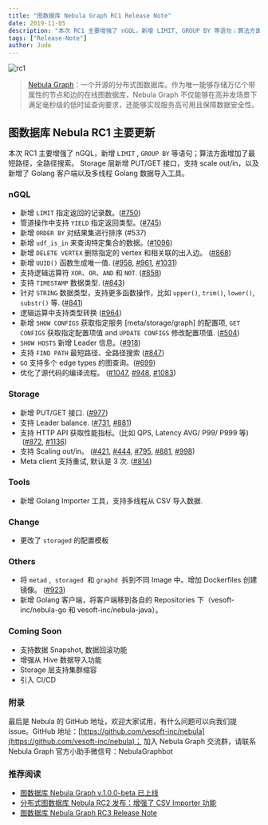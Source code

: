```yaml
---
title: "图数据库 Nebula Graph RC1 Release Note"
date: 2019-11-05
description: "本次 RC1 主要增强了 nGQL，新增 LIMIT, GROUP BY 等语句；算法方面增加了最短路径，全路径搜索…"
tags: ["Release-Note"]
author: Jude
---
```


![rc1](https://www-cdn.nebula-graph.com.cn/nebula-blog/RC101.png)

> [Nebula Graph](https://github.com/vesoft-inc/nebula)：一个开源的分布式图数据库。作为唯一能够存储万亿个带属性的节点和边的在线图数据库，Nebula Graph 不仅能够在高并发场景下满足毫秒级的低时延查询要求，还能够实现服务高可用且保障数据安全性。

## 图数据库 Nebula RC1 主要更新

本次 RC1 主要增强了 nGQL，新增 `LIMIT` , `GROUP BY` 等语句；算法方面增加了最短路径，全路径搜索。 Storage 层新增 PUT/GET 接口，支持 scale out/in，以及新增了 Golang 客户端以及多线程 Golang 数据导入工具。

### nGQL

- 新增 `LIMIT` 指定返回的记录数。([#750](https://github.com/vesoft-inc/nebula/pull/750))
- 管道操作中支持 `YIELD` 指定返回类型。([#745](https://github.com/vesoft-inc/nebula/pull/745))
- 新增 `ORDER BY` 对结果集进行排序 (#537)
- 新增 `udf_is_in` 来查询特定集合的数据。([#1096](https://github.com/vesoft-inc/nebula/pull/1096))
- 新增 `DELETE VERTEX` 删除指定的 vertex 和相关联的出入边。 ([#868](https://github.com/vesoft-inc/nebula/pull/868))
- 新增 `UUID()` 函数生成唯一值. ([#958](https://github.com/vesoft-inc/nebula/pull/958), [#961](https://github.com/vesoft-inc/nebula/pull/961), [#1031](https://github.com/vesoft-inc/nebula/pull/1031))
- 支持逻辑运算符 `XOR`、`OR`、`AND` 和 `NOT`. ([#858](https://github.com/vesoft-inc/nebula/pull/858))
- 支持 `TIMESTAMP` 数据类型. ([#843](https://github.com/vesoft-inc/nebula/pull/843))
- 针对 `STRING` 数据类型，支持更多函数操作，比如 `upper()`, `trim()`, `lower()`, `substr()` 等. ([#841](https://github.com/vesoft-inc/nebula/pull/841))
- 逻辑运算中支持类型转换 ([#964](https://github.com/vesoft-inc/nebula/pull/964))
- 新增 `SHOW CONFIGS` 获取指定服务 [meta/storage/graph] 的配置项, `GET CONFIGS` 获取指定配置项值 and `UPDATE CONFIGS` 修改配置项值. ([#504](https://github.com/vesoft-inc/nebula/pull/504))
- `SHOW HOSTS` 新增 Leader 信息。([#918](https://github.com/vesoft-inc/nebula/pull/918))
- 支持 `FIND PATH` 最短路径、全路径搜索 ([#847](https://github.com/vesoft-inc/nebula/pull/847))
- `GO` 支持多个 edge types 的图查询。([#699](https://github.com/vesoft-inc/nebula/pull/699))
- 优化了源代码的编译流程。 ([#1047](https://github.com/vesoft-inc/nebula/pull/1047), [#948](https://github.com/vesoft-inc/nebula/pull/948), [#1083](https://github.com/vesoft-inc/nebula/pull/1083))

### Storage

- 新增 PUT/GET 接口. ([#977](https://github.com/vesoft-inc/nebula/pull/977))
- 支持 Leader balance. ([#731](https://github.com/vesoft-inc/nebula/pull/731), [#881](https://github.com/vesoft-inc/nebula/pull/881))
- 支持 HTTP API 获取性能指标。(比如 QPS, Latency AVG/ P99/ P999 等)  ([#872](https://github.com/vesoft-inc/nebula/pull/872), [#1136](https://github.com/vesoft-inc/nebula/pull/1136))
- 支持 Scaling out/in。 ([#421](https://github.com/vesoft-inc/nebula/pull/421), [#444](https://github.com/vesoft-inc/nebula/pull/444), [#795](https://github.com/vesoft-inc/nebula/pull/795), [#881](https://github.com/vesoft-inc/nebula/pull/881), [#998](https://github.com/vesoft-inc/nebula/pull/998))
- Meta client 支持重试, 默认是 3 次. ([#814](https://github.com/vesoft-inc/nebula/pull/814))

### Tools

- 新增 Golang Importer 工具，支持多线程从 CSV 导入数据.

### Change

- 更改了 `storaged` 的配置模板

### Others

- 将 `metad` ,  `storaged`  和 `graphd`  拆到不同 Image 中。增加 Dockerfiles 创建镜像。 ([#923](https://github.com/vesoft-inc/nebula/pull/923))
- 新增 Golang 客户端，将客户端移到各自的 Repositories 下（vesoft-inc/nebula-go 和 vesoft-inc/nebula-java）。

### Coming Soon

- 支持数据 Snapshot, 数据回滚功能
- 增强从 Hive 数据导入功能
- Storage 层支持集群缩容
- 引入 CI/CD

### 附录

最后是 Nebula 的 GitHub 地址，欢迎大家试用，有什么问题可以向我们提 issue。GitHub 地址：[https://github.com/vesoft-inc/nebula](https://github.com/vesoft-inc/nebula)； 加入 Nebula Graph 交流群，请联系 Nebula Graph 官方小助手微信号：NebulaGraphbot

### 推荐阅读

- [图数据库 Nebula Graph v.1.0.0-beta 已上线](https://nebula-graph.io/cn/posts/nebula-graph-beta-release-note/)
- [分布式图数据库 Nebula RC2 发布：增强了 CSV Importer 功能](https://nebula-graph.io/cn/posts/nebula-graph-rc2-release-note/)
- [图数据库 Nebula Graph RC3 Release Note](https://nebula-graph.io/cn/posts/nebula-graph-rc3-release-note/)
